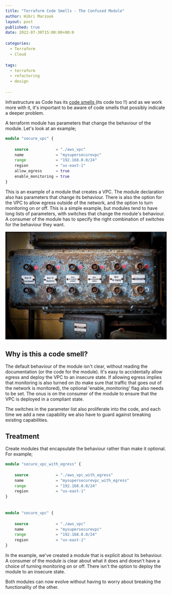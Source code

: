 ```yaml
---
title: "Terraform Code Smells - The Confused Module"
author: Hibri Marzook
layout: post
published: true
date: 2022-07-30T15:00:00+00:0

categories:
  - Terraform
  - Cloud

tags:
  - terraform
  - refactoring
  - design

---
```



Infrastructure as Code has its [code smells ](https://en.wikipedia.org/wiki/Code_smell)(its code too !!) and as we work more with it, it's important to be aware of code smells that possibly indicate a deeper problem.

A terraform module has parameters that change the behaviour of the module. Let's look at an example;

```terraform
module "secure_vpc" {

	source            = "./aws_vpc"
	name              = "mysupersecurevpc"
	range             = "192.168.0.0/24"
	region            = "us-east-1"
	allow_egress      = true
	enable_monitoring = true
}

```

This is an example of a module that creates a VPC. The module declaration also has parameters that change its behaviour.  There is also the option for the VPC to allow egress outside of the network, and the option to turn monitoring on or off.
This is a simple example, but modules tend to have long lists of parameters, with switches that change the module's behaviour. A consumer of the module has to specify the right combination of switches for the behaviour they want.

![switches.png](/public/images/2022-07-30-terraform-smells-confused-module-switches.png)

## Why is this a code smell?

The default behaviour of the module isn't clear, without reading the documentation (or the code for the module). It's easy to accidentally allow egress and deploy the VPC to an insecure state. If allowing egress implies that monitoring is also turned on (to make sure that traffic that goes out of the network is monitored), the optional 'enable_monitoring' flag also needs to be set. The onus is on the consumer of the module to ensure that the VPC is deployed in a compliant state.

The switches in the parameter list also proliferate into the code, and each time we add a new capability we also have to guard against breaking existing capabilities.

## Treatment

Create modules that encapsulate the behaviour rather than make it optional.
For example;

```terraform
module "secure_vpc_with_egress" {

	source            = "./aws_vpc_with_egress"
	name              = "mysupersecurevpc_with_egress"
	range             = "192.168.0.0/24"
	region            = "us-east-1"
}


module "secure_vpc" {

	source            = "./aws_vpc"
	name              = "mysupersecurevpc"
	range             = "192.168.0.0/24"
	region            = "us-east-1"
}
```

In the example, we've created a module that is explicit about its behaviour. A consumer of the module is clear about what it does and doesn't have a choice of turning monitoring on or off. There isn't the option to deploy the module to an insecure state. 

Both modules can now evolve without having to worry about breaking the functionality of the other.